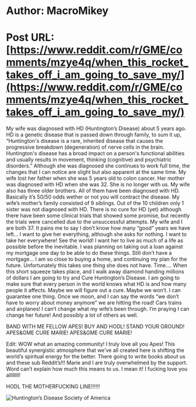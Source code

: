 # Author: MacroMikey
# Post URL: [https://www.reddit.com/r/GME/comments/mzye4q/when_this_rocket_takes_off_i_am_going_to_save_my/](https://www.reddit.com/r/GME/comments/mzye4q/when_this_rocket_takes_off_i_am_going_to_save_my/)


My wife was diagnosed with HD (Huntington’s Disease) about 5 years ago. HD is a genetic disease that is passed down through family, to sum it up, 
  “Huntington's disease is a rare, inherited disease that causes the progressive breakdown (degeneration) of nerve cells in the brain. Huntington's disease has a broad impact on a person's functional abilities and usually results in movement, thinking (cognitive) and psychiatric disorders.” 
 Although she was diagnosed she continues to work full time, the changes that I can notice are slight but also apparent at the same time. My wife lost her father when she was 5 years old to colon cancer. Her mother was diagnosed with HD when she was 32. She is no longer with us. My wife also has three older brothers. All of them have been diagnosed with HD. Basically it’s 50/50 odds wether or not you will contract the disease. My wife’s mother’s family consisted of 9 siblings. Out of the 10 children only 1 sister was not diagnosed with HD. 
  There is no cure for HD (yet) although there have been some clinical trials that showed some promise, but recently the trials were cancelled due to the unsuccessful attempts. My wife and I are both 37. It pains me to say I don’t know how many “good” years we have left... I want to give her everything, although she asks for nothing. I want to take her everywhere! See the world! I want her to live as much of a life as possible before the inevitable. I was planning on taking out a loan against my mortgage one day to be able to do these things. Still don’t have a mortgage... I am so close to buying a home, and continuing my plan for the future. Unfortunately this takes one thing she does not have. Time.... 
  When this short squeeze takes place, and I walk away diamond handing millions of dollars I am going to try and Cure Huntington’s Disease. I am going to make sure that every person in the world knows what HD is and how many people it affects. Maybe we will figure out a cure. Maybe we won’t. I can guarantee one thing. Once we moon, and I can say the words “we don’t have to worry about money anymore” we are hitting the road! Cars trains and airplanes! I can’t change what my wife’s been through. I’m praying I can change her future! And possibly a lot of others as well. 

BAND WITH ME FELLOW APES! BUY AND HODL!  STAND YOUR GROUND! 
APES&GME CURE MARIE! APES&GME CURE MARIE! 



Edit: WOW what an amazing community! I truly love all you Apes! This beautiful synergistic atmosphere that we’ve all created here is shifting the world’s spiritual energy for the better. There going to write books about us and these sub Reddit’s!!!  Marie and I are truly overwhelmed by the support. Word can’t explain how much this means to us. I mean it! I fucking love you allllllll! 

HODL THE MOTHERFUCKING LINE!!!!!!

 ![Huntington’s Disease Society of America](https://hdsa.org)